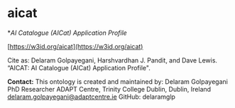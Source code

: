 # aicat
**AI Catalogue (AICat) Application Profile*

[https://w3id.org/aicat](https://w3id.org/aicat)

Cite as: Delaram Golpayegani, Harshvardhan J. Pandit, and Dave Lewis. “AICAT: AI Catalogue (AICat) Application Profile".

**Contact:**
This ontology is created and maintained by:
Delaram Golpayegani
PhD Researcher
ADAPT Centre, Trinity College Dublin, Dublin, Ireland
delaram.golpayegani@adaptcentre.ie
GitHub: delaramglp
